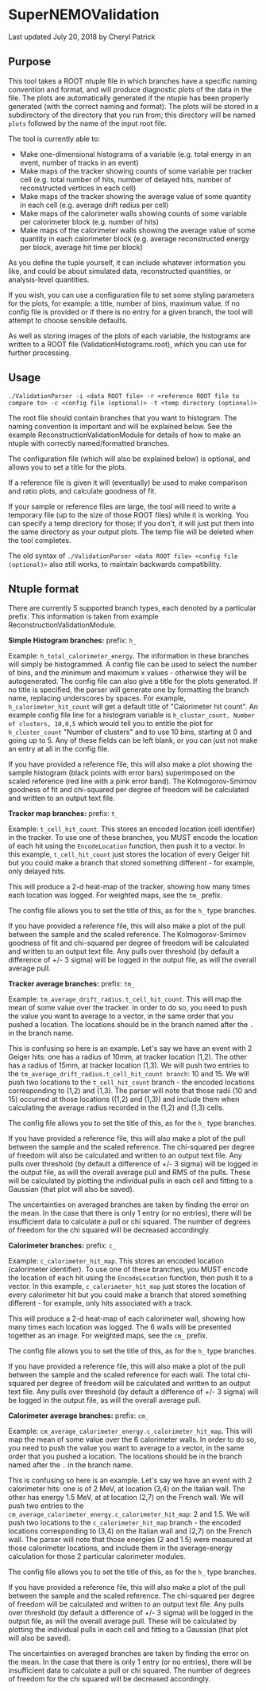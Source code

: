 # SuperNEMOValidation

Last updated July 20, 2018 by Cheryl Patrick

## Purpose
This tool takes a ROOT ntuple file in which branches have a specific naming convention and format, and will produce diagnostic plots of the data in the file. The plots are automatically generated if the ntuple has been properly generated (with the correct naming and format). The plots will be stored in a subdirectory of the directory that you run from; this directory will be named `plots` followed by the name of the input root file.

The tool is currently able to:
- Make one-dimensional histograms of a variable (e.g. total energy in an event, number of tracks in an event)
- Make maps of the tracker showing counts of some variable per tracker cell (e.g. total number of hits, number of delayed hits, number of reconstructed vertices in each cell)
- Make maps of the tracker showing the average value of some quantity in each cell (e.g. average drift radius per cell)
- Make maps of the calorimeter walls showing counts of some variable per calorimeter block (e.g. number of hits)
- Make maps of the calorimeter walls showing the average value of some quantity in each calorimeter block (e.g. average reconstructed energy per block, average hit time per block)

As you define the tuple yourself, it can include whatever information you like, and could be about simulated data, reconstructed quantities, or analysis-level quantities.

If you wish, you can use a configuration file to set some styling parameters for the plots, for example: a title, number of bins, maximum value. If no config file is provided or if there is no entry for a given branch, the tool will attempt to choose sensible defaults.

As well as storing images of the plots of each variable, the histograms are written to a ROOT file (ValidationHistograms.root), which you can use for further processing.

## Usage
`./ValidationParser -i <data ROOT file> -r <reference ROOT file to compare to> -c <config file (optional)> -t <temp directory (optional)>`

The root file should contain branches that you want to histogram. The naming convention is important and will be explained below. See the example ReconstructionValidationModule for details of how to make an ntuple with correctly named/formatted branches.

The configuration file (which will also be explained below) is optional, and allows you to set a title for the plots.

If a reference file is given it will (eventually) be used to make comparison and ratio plots, and calculate goodness of fit.

If your sample or reference files are large, the tool will need to write a temporary file (up to the size of those ROOT files) while it is working. You can specify a temp directory for those; if you don't, it will just put them into the same directory as your output plots. The temp file will be deleted when the tool completes.

The old syntax of
`./ValidationParser <data ROOT file> <config file (optional)>`
also still works, to maintain backwards compatibility.
## Ntuple format

There are currently 5 supported branch types, each denoted by a particular prefix. This information is taken from example ReconstructionValidationModule.

**Simple Histogram branches:** prefix: `h_`

Example: `h_total_calorimeter_energy`. The information in these branches will simply be histogrammed. A config file can be used to select the number of bins, and the minimum and maximum x values - otherwise they will be autogenerated. The config file can also give a title for the plots generated. If no title is specified, the parser will generate one by formatting the branch name, replacing underscores by spaces. For example, `h_calorimeter_hit_count` will get a default title of "Calorimeter hit count". An example config file line for a histogram variable is `h_cluster_count, Number of clusters, 10,0,5` which would tell you to entitle the plot for `h_cluster_count` "Number of clusters" and to use 10 bins, starting at 0 and going up to 5. Any of these fields can be left blank, or you can just not make an entry at all in the config file.

If you have provided a reference file, this will also make a plot showing the sample histogram (black points with error bars) superimposed on the scaled reference (red line with a pink error band). The Kolmogorov-Smirnov goodness of fit and chi-squared per degree of freedom will be calculated and written to an output text file.

**Tracker map branches:** prefix: `t_`

Example: `t_cell_hit_count`. This stores an encoded location (cell identifier) in the tracker. To use one of these branches, you MUST encode the location of each hit using the `EncodeLocation` function, then push it to a vector. In this example, `t_cell_hit_count` just stores the location of every Geiger hit but you could make a branch that stored something different - for example, only delayed hits.

This will produce a 2-d heat-map of the tracker, showing how many times each location was logged. For weighted maps, see the `tm_` prefix.

The config file allows you to set the title of this, as for the `h_` type branches.

If you have provided a reference file, this will also make a plot of the pull between the sample and the scaled reference. The Kolmogorov-Smirnov goodness of fit and chi-squared per degree of freedom will be calculated and written to an output text file. Any pulls over threshold (by default a difference of +/- 3 sigma) will be logged in the output file, as will the overall average pull.

**Tracker average branches:** prefix: `tm_`

Example: `tm_average_drift_radius.t_cell_hit_count`. This will map the mean of some value over the tracker. In order to do so, you need to push the value you want to average to a vector, in the same order that you pushed a location. The locations should be in the branch named after the `.` in the branch name.

This is confusing so here is an example. Let's say we have an event with 2 Geiger hits: one has a radius of 10mm, at tracker location (1,2). The other has a radius of 15mm, at tracker location (1,3). We will push two entries to the `tm_average_drift_radius.t_cell_hit_count branch`: 10 and 15. We will push two locations to the `t_cell_hit_count` branch - the encoded locations corresponding to (1,2) and (1,3). The parser will note that those radii (10 and 15) occurred at those locations ((1,2) and (1,3)) and include them when calculating the average radius recorded in the (1,2) and (1,3) cells.

The config file allows you to set the title of this, as for the `h_` type branches.

If you have provided a reference file, this will also make a plot of the pull between the sample and the scaled reference. The chi-squared per degree of freedom will also be calculated and written to an output text file. Any pulls over threshold (by default a difference of +/- 3 sigma) will be logged in the output file, as will the overall average pull and RMS of the pulls. These will be calculated by plotting the individual pulls in each cell and fitting to a Gaussian (that plot will also be saved).

The uncertainties on averaged branches are taken by finding the error on the mean. In the case that there is only 1 entry (or no entries), there will be insufficient data to calculate a pull or chi squared. The number of degrees of freedom for the chi squared will be decreased accordingly.

**Calorimeter branches:** prefix: `c_`

Example: `c_calorimeter_hit_map`.  This stores an encoded location (calorimeter identifier). To use one of these branches, you MUST encode the location of each hit using the `EncodeLocation` function, then push it to a vector. In this example, `c_calorimeter_hit_map` just stores the location of every calorimeter hit but you could make a branch that stored something different - for example, only hits associated with a track.

This will produce a 2-d heat-map of each calorimeter wall, showing how many times each location was logged. The 6 walls will be presented together as an image. For weighted maps, see the `cm_` prefix.

The config file allows you to set the title of this, as for the `h_` type branches.

If you have provided a reference file, this will also make a plot of the pull between the sample and the scaled reference for each wall. The total chi-squared per degree of freedom will be calculated and written to an output text file. Any pulls over threshold (by default a difference of +/- 3 sigma) will be logged in the output file, as will the overall average pull.

**Calorimeter average branches:** prefix: `cm_`

Example: `cm_average_calorimeter_energy.c_calorimeter_hit_map`. This will map the mean of some value over the 6 calorimeter walls. In order to do so, you need to push the value you want to average to a vector, in the same order that you pushed a location. The locations should be in the branch named after the `.` in the branch name.

This is confusing so here is an example. Let's say we have an event with 2 calorimeter hits: one is of 2 MeV, at location (3,4) on the Italian wall. The other has energy 1.5 MeV, at at location (2,7) on the French wall. We will push two entries to the `cm_average_calorimeter_energy.c_calorimeter_hit_map`: 2 and 1.5. We will push two locations to the `c_calorimeter_hit_map` branch - the encoded locations corresponding to (3,4) on the Italian wall and (2,7) on the French wall. The parser will note that those energies (2 and 1.5) were measured at those calorimeter locations, and include them in the average-energy calculation for those 2 particular calorimeter modules.

The config file allows you to set the title of this, as for the `h_` type branches.

If you have provided a reference file, this will also make a plot of the pull between the sample and the scaled reference. The chi-squared per degree of freedom will be calculated and written to an output text file. Any pulls over threshold (by default a difference of +/- 3 sigma) will be logged in the output file, as will the overall average pull. These will be calculated by plotting the individual pulls in each cell and fitting to a Gaussian (that plot will also be saved).

The uncertainties on averaged branches are taken by finding the error on the mean. In the case that there is only 1 entry (or no entries), there will be insufficient data to calculate a pull or chi squared. The number of degrees of freedom for the chi squared will be decreased accordingly.
